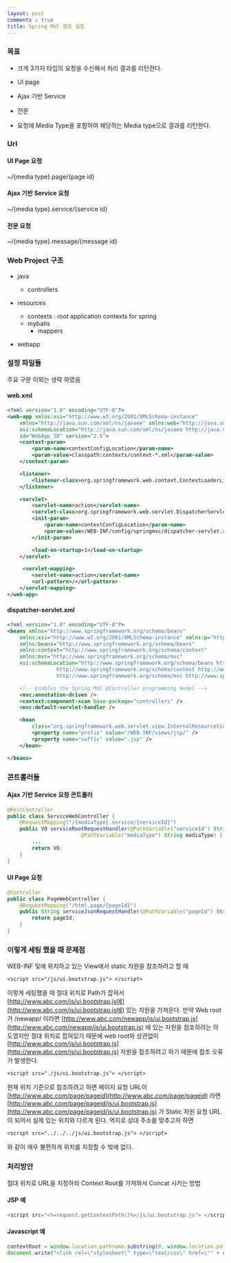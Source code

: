 ```yaml
---
layout: post
comments : true
title: Spring MVC 경로 설정
---
```

### 목표

* 크게 3가지 타입의 요청을 수신해서 처리 결과를 리턴한다.

* UI page

* Ajax 기반 Service

* 전문

* 요청에 Media Type을 포함하여 해당하는 Media type으로 결과를 리턴한다.

### Url

#### UI Page 요청

~/{media type}.page/{page id}

#### Ajax 기반 Service 요청

~/{media type}.service/{service id}

#### 전문 요청

~/{media type}.message/{message id}

### Web Project 구조

* java

  * controllers

* resources

  * contexts : root application contexts for spring
  * mybatis
    * mappers

* webapp

### 설정 파일들

주요 구문 이외는 생략 하였음

#### web.xml

```XML
<?xml version="1.0" encoding="UTF-8"?>
<web-app xmlns:xsi="http://www.w3.org/2001/XMLSchema-instance"
    xmlns="http://java.sun.com/xml/ns/javaee" xmlns:web="http://java.sun.com/xml/ns/javaee/web-app_2_5.xsd"
    xsi:schemaLocation="http://java.sun.com/xml/ns/javaee http://java.sun.com/xml/ns/javaee/web-app_2_5.xsd"
    id="WebApp_ID" version="2.5">
    <context-param>
        <param-name>contextConfigLocation</param-name>
        <param-value>classpath:contexts/context-*.xml</param-value>
    </context-param>

    <listener>
        <listener-class>org.springframework.web.context.ContextLoaderListener</listener-class>
    </listener>

    <servlet>
        <servlet-name>action</servlet-name>
        <servlet-class>org.springframework.web.servlet.DispatcherServlet</servlet-class>
        <init-param>
            <param-name>contextConfigLocation</param-name>
            <param-value>/WEB-INF/config/springmvc/dispatcher-servlet.xml</param-value>
        </init-param>

        <load-on-startup>1</load-on-startup>
    </servlet>

     <servlet-mapping>
        <servlet-name>action</servlet-name>
        <url-pattern>/</url-pattern>
    </servlet-mapping>
</web-app>
```

#### dispatcher-servlet.xml

```XML
<?xml version="1.0" encoding="UTF-8"?>
<beans xmlns="http://www.springframework.org/schema/beans"
    xmlns:xsi="http://www.w3.org/2001/XMLSchema-instance" xmlns:p="http://www.springframework.org/schema/p"
    xmlns:beans="http://www.springframework.org/schema/beans"
    xmlns:context="http://www.springframework.org/schema/context"
    xmlns:mvc="http://www.springframework.org/schema/mvc"
    xsi:schemaLocation="http://www.springframework.org/schema/beans http://www.springframework.org/schema/beans/spring-beans-4.0.xsd
                http://www.springframework.org/schema/context http://www.springframework.org/schema/context/spring-context-4.0.xsd
                http://www.springframework.org/schema/mvc http://www.springframework.org/schema/mvc/spring-mvc-4.0.xsd">

    <!-- Enables the Spring MVC @Controller programming model -->
    <mvc:annotation-driven />
    <context:component-scan base-package="controllers" />
    <mvc:default-servlet-handler />

    <bean
        class="org.springframework.web.servlet.view.InternalResourceViewResolver">
        <property name="prefix" value="/WEB-INF/views/jsp/" />
        <property name="suffix" value=".jsp" />
    </bean>

</beans>
```

### 콘트롤러들

#### Ajax 기반 Service 요청 콘트롤러

```java
@RestController
public class ServiceWebController {
    @RequestMapping("/{mediaType}.service/{serviceId}")
    public VO serviceRootRequestHandler(@PathVariable("serviceId") String serviceId,
                        @PathVariable("mediaType") String mediaType) {
        ...
        return VO;
    }
}
```

#### UI Page 요청

```java
@Controller
public class PageWebController {
    @RequestMapping("/html.page/{pageId}")
    public String serviceJsonRequestHandler(@PathVariable("pageId") String pageId) {
        return pageId;
    }
}
```

### 이렇게 세팅 했을 때 문제점

WEB-INF 및에 위치하고 있는 View에서 static 자원을 참조하려고 할 때

```
<script src="/js/ui.bootstrap.js"> </script>
```

이렇게 세팅했을 때 절대 위치로 Path가 잡혀서 [http://www.abc.com/js/ui.bootstrap.js에](http://www.abc.com/js/ui.bootstrap.js에) 있는 자원을 가져온다. 만약 Web root가 /newapp/ 이라면 [http://www.abc.com/newapp/js/ui.bootstrap.js](http://www.abc.com/newapp/js/ui.bootstrap.js) 에 있는 자원을 참조하려는 의도였지만 절대 위치로 잡혀있기 때문에 web root와 상관없이 [http://www.abc.com/js/ui.bootstrap.js](http://www.abc.com/js/ui.bootstrap.js) 자원을 참조하려고 하기 때문에 참조 오류가 발생한다.

```
<script src="./js/ui.bootstrap.js"> </script>
```

현재 위치 기준으로 참조하려고 하면 페이지 요청 URL이 [http://www.abc.com/page/pageid](http://www.abc.com/page/pageid) 라면 [http://www.abc.com/page/pageid/js/ui.bootstrap.js](http://www.abc.com/page/pageid/js/ui.bootstrap.js) 가 Static 자원 요청 URL이 되어서 실제 있는 위치와 다르게 된다. 억지로 상대 주소를 맞추고자 하면

```
<script src="../../../js/ui.bootstrap.js"> </script>
```

와 같이 매우 불편하게 위치를 지정할 수 밖에 없다.

### 처리방안

절대 위치로 URL을 지정하되 Context Root를 가져와서 Concat 시키는 방법

#### JSP 예

```java
<script src="<%=request.getContextPath()%>/js/ui.bootstrap.js"> </script>
```

#### Javascript 예

```js
contextRoot = window.location.pathname.substring(0, window.location.pathname.indexOf("/", 2));
document.write("<link rel=\"stylesheet\" type=\"text/css\" href=\"" + contextRoot + "/dhtmlx/codebase/fonts/font_roboto/roboto.css\"/>");
```
